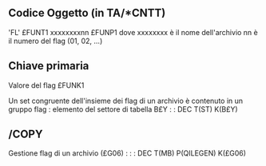 ## Codice Oggetto (in TA/\*CNTT)
'FL'                               £FUNT1
 xxxxxxxxnn                        £FUNP1
 dove xxxxxxxx è il nome dell'archivio
 nn è il numero del flag (01, 02, ...)
## Chiave primaria
Valore del flag                    £FUNK1

Un set congruente dell'insieme dei flag di un archivio è contenuto in un gruppo flag :  elemento del settore di tabella B£Y
 :  : DEC T(ST) K(B£Y)

## /COPY
Gestione flag di un archivio (£G06) : 
 :  : DEC T(MB) P(QILEGEN) K(£G06)
